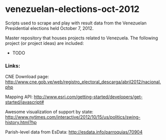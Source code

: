 venezuelan-elections-oct-2012
=============================

Scripts used to scrape and play with result data from the Venezuelan Presidential elections held October 7, 2012.

Master repository that houses projects related to Venezuela. The following project (or project ideas) are included:

* TODO

### Links:

CNE Download page: http://www.cne.gob.ve/web/registro_electoral_descarga/abril2012/nacional.php

Mapping API: http://www.esri.com/getting-started/developers/get-started/javascript#

Awesome visualization of support by state: http://www.nytimes.com/interactive/2012/10/15/us/politics/swing-history.html?hp

Parish-level data from EsData: http://esdata.info/parroquias/70904
